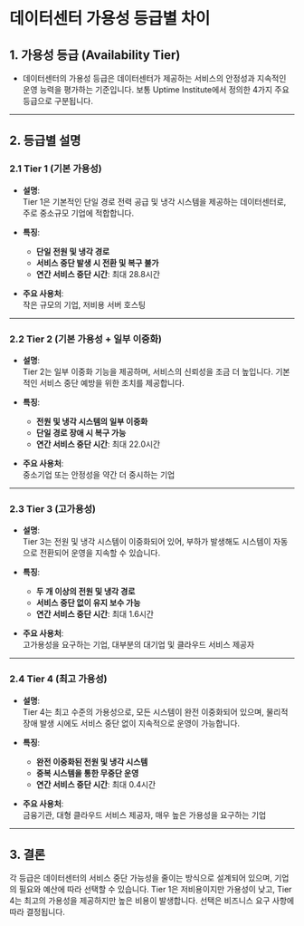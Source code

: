 # 데이터센터 가용성 등급별 차이

## 1. **가용성 등급 (Availability Tier)**
- 데이터센터의 가용성 등급은 데이터센터가 제공하는 서비스의 안정성과 지속적인 운영 능력을 평가하는 기준입니다. 보통 Uptime Institute에서 정의한 4가지 주요 등급으로 구분됩니다.

---

## 2. **등급별 설명**

### 2.1 **Tier 1 (기본 가용성)**
- **설명**:  
  Tier 1은 기본적인 단일 경로 전력 공급 및 냉각 시스템을 제공하는 데이터센터로, 주로 중소규모 기업에 적합합니다.
  
- **특징**:  
  - **단일 전원 및 냉각 경로**
  - **서비스 중단 발생 시 전환 및 복구 불가**
  - **연간 서비스 중단 시간**: 최대 28.8시간
  
- **주요 사용처**:  
  작은 규모의 기업, 저비용 서버 호스팅

---

### 2.2 **Tier 2 (기본 가용성 + 일부 이중화)**
- **설명**:  
  Tier 2는 일부 이중화 기능을 제공하며, 서비스의 신뢰성을 조금 더 높입니다. 기본적인 서비스 중단 예방을 위한 조치를 제공합니다.
  
- **특징**:  
  - **전원 및 냉각 시스템의 일부 이중화**
  - **단일 경로 장애 시 복구 가능**
  - **연간 서비스 중단 시간**: 최대 22.0시간
  
- **주요 사용처**:  
  중소기업 또는 안정성을 약간 더 중시하는 기업

---

### 2.3 **Tier 3 (고가용성)**
- **설명**:  
  Tier 3는 전원 및 냉각 시스템이 이중화되어 있어, 부하가 발생해도 시스템이 자동으로 전환되어 운영을 지속할 수 있습니다.
  
- **특징**:  
  - **두 개 이상의 전원 및 냉각 경로**
  - **서비스 중단 없이 유지 보수 가능**
  - **연간 서비스 중단 시간**: 최대 1.6시간
  
- **주요 사용처**:  
  고가용성을 요구하는 기업, 대부분의 대기업 및 클라우드 서비스 제공자

---

### 2.4 **Tier 4 (최고 가용성)**
- **설명**:  
  Tier 4는 최고 수준의 가용성으로, 모든 시스템이 완전 이중화되어 있으며, 물리적 장애 발생 시에도 서비스 중단 없이 지속적으로 운영이 가능합니다.
  
- **특징**:  
  - **완전 이중화된 전원 및 냉각 시스템**
  - **중복 시스템을 통한 무중단 운영**
  - **연간 서비스 중단 시간**: 최대 0.4시간
  
- **주요 사용처**:  
  금융기관, 대형 클라우드 서비스 제공자, 매우 높은 가용성을 요구하는 기업

---

## 3. **결론**
각 등급은 데이터센터의 서비스 중단 가능성을 줄이는 방식으로 설계되어 있으며, 기업의 필요와 예산에 따라 선택할 수 있습니다. Tier 1은 저비용이지만 가용성이 낮고, Tier 4는 최고의 가용성을 제공하지만 높은 비용이 발생합니다. 선택은 비즈니스 요구 사항에 따라 결정됩니다.
